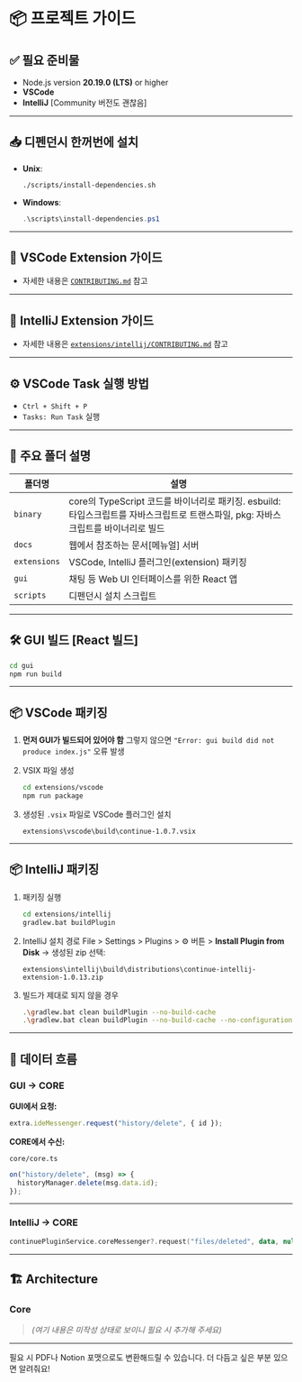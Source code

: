 # 📦 프로젝트 가이드

## ✅ 필요 준비물

- Node.js version **20.19.0 (LTS)** or higher
- **VSCode**
- **IntelliJ** [Community 버전도 괜찮음]

---

## 📥 디펜던시 한꺼번에 설치

- **Unix**:

  ```bash
  ./scripts/install-dependencies.sh
  ```

- **Windows**:

  ```powershell
  .\scripts\install-dependencies.ps1
  ```

---

## 🧩 VSCode Extension 가이드

- 자세한 내용은 [`CONTRIBUTING.md`](CONTRIBUTING.md) 참고

---

## 🧠 IntelliJ Extension 가이드

- 자세한 내용은 [`extensions/intellij/CONTRIBUTING.md`](extensions/intellij/CONTRIBUTING.md) 참고

---

## ⚙️ VSCode Task 실행 방법

- `Ctrl + Shift + P`
- `Tasks: Run Task` 실행

---

## 📁 주요 폴더 설명

| 폴더명       | 설명                                                                                                                              |
| ------------ | --------------------------------------------------------------------------------------------------------------------------------- |
| `binary`     | core의 TypeScript 코드를 바이너리로 패키징. esbuild:타입스크립트를 자바스크립트로 트랜스파일, pkg: 자바스크립트를 바이너리로 빌드 |
| `docs`       | 웹에서 참조하는 문서[메뉴얼] 서버                                                                                                 |
| `extensions` | VSCode, IntelliJ 플러그인(extension) 패키징                                                                                       |
| `gui`        | 채팅 등 Web UI 인터페이스를 위한 React 앱                                                                                         |
| `scripts`    | 디펜던시 설치 스크립트                                                                                                            |

---

## 🛠️ GUI 빌드 [React 빌드]

```bash
cd gui
npm run build
```

---

## 📦 VSCode 패키징

1. **먼저 GUI가 빌드되어 있어야 함**
   그렇지 않으면 `"Error: gui build did not produce index.js"` 오류 발생

2. VSIX 파일 생성

   ```bash
   cd extensions/vscode
   npm run package
   ```

3. 생성된 `.vsix` 파일로 VSCode 플러그인 설치

   ```text
   extensions\vscode\build\continue-1.0.7.vsix
   ```

---

## 📦 IntelliJ 패키징

1. 패키징 실행

   ```bash
   cd extensions/intellij
   gradlew.bat buildPlugin
   ```

2. IntelliJ 설치 경로
   File > Settings > Plugins > ⚙ 버튼 > **Install Plugin from Disk**
   → 생성된 zip 선택:

   ```text
   extensions\intellij\build\distributions\continue-intellij-extension-1.0.13.zip
   ```

3. 빌드가 제대로 되지 않을 경우

   ```bash
   .\gradlew.bat clean buildPlugin --no-build-cache
   .\gradlew.bat clean buildPlugin --no-build-cache --no-configuration-cache
   ```

---

## 🔁 데이터 흐름

### GUI → CORE

**GUI에서 요청:**

```ts
extra.ideMessenger.request("history/delete", { id });
```

**CORE에서 수신:**

`core/core.ts`

```ts
on("history/delete", (msg) => {
  historyManager.delete(msg.data.id);
});
```

---

### IntelliJ → CORE

```kotlin
continuePluginService.coreMessenger?.request("files/deleted", data, null) { _ -> }
```

---

## 🏗️ Architecture

### Core

> _(여기 내용은 미작성 상태로 보이니 필요 시 추가해 주세요)_

---

필요 시 PDF나 Notion 포맷으로도 변환해드릴 수 있습니다.
더 다듬고 싶은 부분 있으면 알려줘요!

